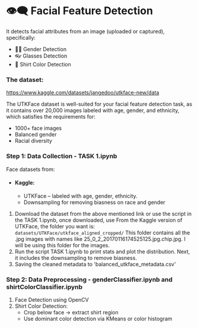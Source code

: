 # 👁️‍🗨️ Facial Feature Detection
It detects facial attributes from an image (uploaded or captured), specifically:
- 👩‍🦰 Gender Detection  
- 👓 Glasses Detection  
- 👕 Shirt Color Detection

### The dataset:
https://www.kaggle.com/datasets/jangedoo/utkface-new/data

The UTKFace dataset is well-suited for your facial feature detection task, as it contains over 20,000 images labeled with age, gender, and ethnicity, which satisfies the requirements for:
- 1000+ face images
- Balanced gender
- Racial diversity

### Step 1: Data Collection - TASK 1.ipynb
Face datasets from:
- #### Kaggle:
    - UTKFace – labeled with age, gender, ethnicity.
    - Downsampling for removing biasness on race and gender
1) Download the dataset from the above mentioned link or use the script in the TASK 1.ipynb, once downloaded, use From the Kaggle version of UTKFace, the folder you want is:
`
datasets/UTKFace/utkface_aligned_cropped/
`
This folder contains all the .jpg images with names like 25_0_2_20170116174525125.jpg.chip.jpg.
I will be using this folder for the images.
2) Run the script TASK 1.ipynb to print stats and plot the distribution. Next, it includes the downsampling to remove biasness.
3) Saving the cleaned metadata to 'balanced_utkface_metadata.csv'

### Step 2: Data Preprocessing - genderClassifier.ipynb and shirtColorClassifier.ipynb
1) Face Detection using OpenCV 
2) Shirt Color Detection:
   - Crop below face → extract shirt region
   - Use dominant color detection via KMeans or color histogram
